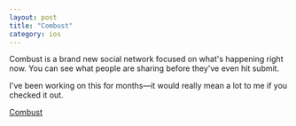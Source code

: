 ```yaml
---
layout: post
title: "Combust"
category: ios
---
```


Combust is a brand new social network focused on what's happening right now. You can see what people are sharing before they've even hit submit.

I've been working on this for months—it would really mean a lot to me if you checked it out.

[Combust](https://combustapp.com)